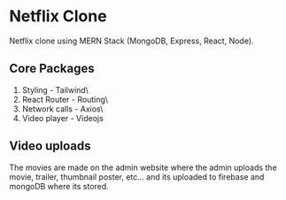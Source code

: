 # Netflix Clone 
Netflix clone using MERN Stack (MongoDB, Express, React, Node).

## Core Packages
1. Styling - Tailwind\
2. React Router - Routing\
3. Network calls - Axios\
4. Video player - Videojs

## Video uploads
The movies are made on the admin website where the admin uploads the movie, trailer, thumbnail poster, etc... and its uploaded to firebase and mongoDB where its stored.




  



